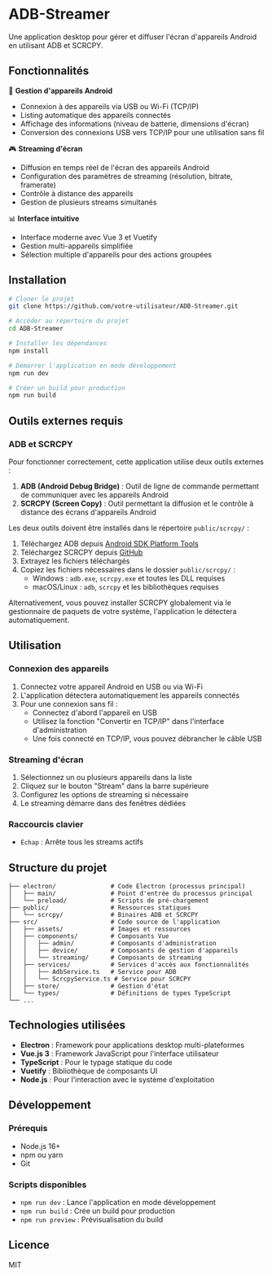 # ADB-Streamer

Une application desktop pour gérer et diffuser l'écran d'appareils Android en utilisant ADB et SCRCPY.

## Fonctionnalités

📱 **Gestion d'appareils Android**
- Connexion à des appareils via USB ou Wi-Fi (TCP/IP)
- Listing automatique des appareils connectés
- Affichage des informations (niveau de batterie, dimensions d'écran)
- Conversion des connexions USB vers TCP/IP pour une utilisation sans fil

🎮 **Streaming d'écran**
- Diffusion en temps réel de l'écran des appareils Android
- Configuration des paramètres de streaming (résolution, bitrate, framerate)
- Contrôle à distance des appareils
- Gestion de plusieurs streams simultanés

📊 **Interface intuitive**
- Interface moderne avec Vue 3 et Vuetify
- Gestion multi-appareils simplifiée
- Sélection multiple d'appareils pour des actions groupées

## Installation

```sh
# Cloner le projet
git clone https://github.com/votre-utilisateur/ADB-Streamer.git

# Accéder au répertoire du projet
cd ADB-Streamer

# Installer les dépendances
npm install

# Démarrer l'application en mode développement
npm run dev

# Créer un build pour production
npm run build
```

## Outils externes requis

### ADB et SCRCPY

Pour fonctionner correctement, cette application utilise deux outils externes :

1. **ADB (Android Debug Bridge)** : Outil de ligne de commande permettant de communiquer avec les appareils Android
2. **SCRCPY (Screen Copy)** : Outil permettant la diffusion et le contrôle à distance des écrans d'appareils Android

Les deux outils doivent être installés dans le répertoire `public/scrcpy/` :

1. Téléchargez ADB depuis [Android SDK Platform Tools](https://developer.android.com/tools/releases/platform-tools)
2. Téléchargez SCRCPY depuis [GitHub](https://github.com/Genymobile/scrcpy/releases)
3. Extrayez les fichiers téléchargés
4. Copiez les fichiers nécessaires dans le dossier `public/scrcpy/` :
   - Windows : `adb.exe`, `scrcpy.exe` et toutes les DLL requises
   - macOS/Linux : `adb`, `scrcpy` et les bibliothèques requises

Alternativement, vous pouvez installer SCRCPY globalement via le gestionnaire de paquets de votre système, l'application le détectera automatiquement.

## Utilisation

### Connexion des appareils

1. Connectez votre appareil Android en USB ou via Wi-Fi
2. L'application détectera automatiquement les appareils connectés
3. Pour une connexion sans fil :
   - Connectez d'abord l'appareil en USB
   - Utilisez la fonction "Convertir en TCP/IP" dans l'interface d'administration
   - Une fois connecté en TCP/IP, vous pouvez débrancher le câble USB

### Streaming d'écran

1. Sélectionnez un ou plusieurs appareils dans la liste
2. Cliquez sur le bouton "Stream" dans la barre supérieure
3. Configurez les options de streaming si nécessaire
4. Le streaming démarre dans des fenêtres dédiées

### Raccourcis clavier

- `Échap` : Arrête tous les streams actifs

## Structure du projet

```
├── electron/               # Code Electron (processus principal)
│   ├── main/               # Point d'entrée du processus principal
│   └── preload/            # Scripts de pré-chargement
├── public/                 # Ressources statiques
│   └── scrcpy/             # Binaires ADB et SCRCPY
├── src/                    # Code source de l'application
│   ├── assets/             # Images et ressources
│   ├── components/         # Composants Vue
│   │   ├── admin/          # Composants d'administration
│   │   ├── device/         # Composants de gestion d'appareils
│   │   └── streaming/      # Composants de streaming
│   ├── services/           # Services d'accès aux fonctionnalités
│   │   ├── AdbService.ts   # Service pour ADB
│   │   └── ScrcpyService.ts # Service pour SCRCPY
│   ├── store/              # Gestion d'état
│   └── types/              # Définitions de types TypeScript
└── ...
```

## Technologies utilisées

- **Electron** : Framework pour applications desktop multi-plateformes
- **Vue.js 3** : Framework JavaScript pour l'interface utilisateur
- **TypeScript** : Pour le typage statique du code
- **Vuetify** : Bibliothèque de composants UI
- **Node.js** : Pour l'interaction avec le système d'exploitation

## Développement

### Prérequis

- Node.js 16+
- npm ou yarn
- Git

### Scripts disponibles

- `npm run dev` : Lance l'application en mode développement
- `npm run build` : Crée un build pour production
- `npm run preview` : Prévisualisation du build

## Licence

MIT